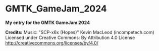 # **GMTK_GameJam_2024**
**My entry for the GMTK GameJam 2024**

**Credits:**
Music: 
"SCP-x6x (Hopes)" Kevin MacLeod (incompetech.com)
Licensed under Creative Commons: By Attribution 4.0 License
http://creativecommons.org/licenses/by/4.0/

